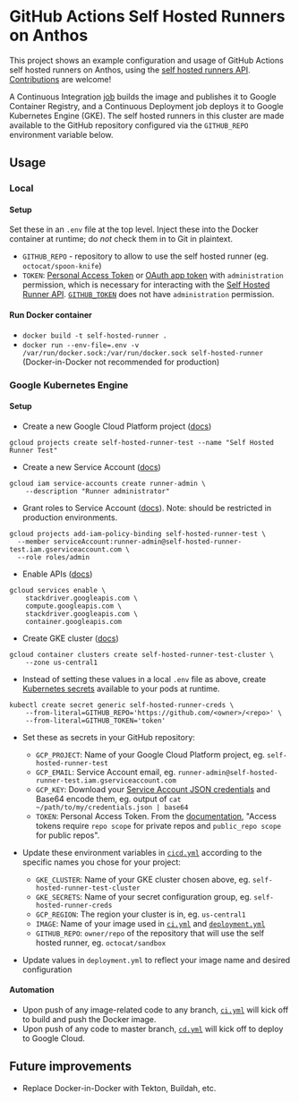 # GitHub Actions Self Hosted Runners on Anthos

This project shows an example configuration and usage of GitHub Actions self hosted runners on Anthos, using the [self hosted runners API](https://developer.github.com/v3/actions/self_hosted_runners/). [Contributions](CONTRIBUTING.md) are welcome!

A Continuous Integration [job](https://help.github.com/en/actions/reference/workflow-syntax-for-github-actions#jobs) builds the image and publishes it to Google Container Registry, and a Continuous Deployment job deploys it to Google Kubernetes Engine (GKE). The self hosted runners in this cluster are made available to the GitHub repository configured via the `GITHUB_REPO` environment variable below.

## Usage

### Local

#### Setup

Set these in an `.env` file at the top level. Inject these into the Docker container at runtime; do _not_ check them in to Git in plaintext.
* `GITHUB_REPO` - repository to allow to use the self hosted runner (eg. `octocat/spoon-knife`)
* `TOKEN`: [Personal Access Token](https://help.github.com/en/github/authenticating-to-github/creating-a-personal-access-token-for-the-command-line) or [OAuth app token](https://developer.github.com/apps/building-oauth-apps/authorizing-oauth-apps/) with `administration` permission, which is necessary for interacting with the [Self Hosted Runner API](https://developer.github.com/v3/actions/self_hosted_runners/). [`GITHUB_TOKEN`](https://help.github.com/en/actions/configuring-and-managing-workflows/authenticating-with-the-github_token) does not have `administration` permission.

#### Run Docker container
* `docker build -t self-hosted-runner .`
* `docker run --env-file=.env -v /var/run/docker.sock:/var/run/docker.sock self-hosted-runner` (Docker-in-Docker not recommended for production)

### Google Kubernetes Engine 

#### Setup
* Create a new Google Cloud Platform project ([docs](https://cloud.google.com/sdk/gcloud/reference/projects/create))

```
gcloud projects create self-hosted-runner-test --name "Self Hosted Runner Test"
```

* Create a new Service Account ([docs](https://cloud.google.com/iam/docs/creating-managing-service-accounts))

```
gcloud iam service-accounts create runner-admin \
    --description "Runner administrator"
```

* Grant roles to Service Account ([docs](https://cloud.google.com/iam/docs/granting-roles-to-service-accounts)). Note: should be restricted in production environments.

```
gcloud projects add-iam-policy-binding self-hosted-runner-test \
  --member serviceAccount:runner-admin@self-hosted-runner-test.iam.gserviceaccount.com \
  --role roles/admin
```

* Enable APIs ([docs](https://cloud.google.com/endpoints/docs/openapi/enable-api))

```
gcloud services enable \
    stackdriver.googleapis.com \
    compute.googleapis.com \
    stackdriver.googleapis.com \
    container.googleapis.com
```

* Create GKE cluster ([docs](https://cloud.google.com/kubernetes-engine/docs/how-to/creating-a-cluster))

```
gcloud container clusters create self-hosted-runner-test-cluster \
    --zone us-central1
```

* Instead of setting these values in a local `.env` file as above, create [Kubernetes secrets](https://kubernetes.io/docs/concepts/configuration/secret/) available to your pods at runtime.

```
kubectl create secret generic self-hosted-runner-creds \
    --from-literal=GITHUB_REPO='https://github.com/<owner>/<repo>' \
    --from-literal=GITHUB_TOKEN='token'
```

* Set these as secrets in your GitHub repository:
  * `GCP_PROJECT`: Name of your Google Cloud Platform project, eg. `self-hosted-runner-test`
  * `GCP_EMAIL`: Service Account email, eg. `runner-admin@self-hosted-runner-test.iam.gserviceaccount.com`
  * `GCP_KEY`: Download your [Service Account JSON credentials](https://cloud.google.com/iam/docs/creating-managing-service-account-keys) and Base64 encode them, eg. output of `cat ~/path/to/my/credentials.json | base64`
  * `TOKEN`: Personal Access Token. From the [documentation](https://developer.github.com/v3/actions/self_hosted_runners/), "Access tokens require `repo scope` for private repos and `public_repo scope` for public repos".

* Update these environment variables in [`cicd.yml`](.github/workflows/cicd.yml) according to the specific names you chose for your project:
  * `GKE_CLUSTER`: Name of your GKE cluster chosen above, eg. `self-hosted-runner-test-cluster`
  * `GKE_SECRETS`: Name of your secret configuration group, eg. `self-hosted-runner-creds`
  * `GCP_REGION`: The region your cluster is in, eg. `us-central1`
  * `IMAGE`: Name of your image used in [`ci.yml`](.github/workflows/ci.yml) and [`deployment.yml`](.github/workflows/deployment.yml)
  * `GITHUB_REPO`: `owner/repo` of the repository that will use the self hosted runner, eg. `octocat/sandbox`

* Update values in `deployment.yml` to reflect your image name and desired configuration

#### Automation
* Upon push of any image-related code to any branch, [`ci.yml`](.github/workflows/ci.yml) will kick off to build and push the Docker image.
* Upon push of any code to master branch, [`cd.yml`](.github/workflows/cd.yml) will kick off to deploy to Google Cloud.

## Future improvements
* Replace Docker-in-Docker with Tekton, Buildah, etc.